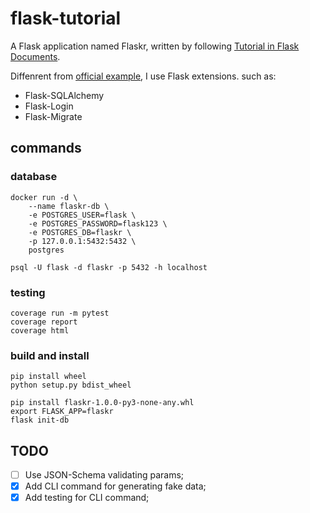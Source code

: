 # flask-tutorial

A Flask application named Flaskr, written by following [Tutorial in Flask Documents](http://flask.pocoo.org/docs/1.0/tutorial/).

Diffenrent from [official example](https://github.com/pallets/flask/tree/1.0.2/examples/tutorial), I use Flask extensions. such as:

- Flask-SQLAlchemy
- Flask-Login
- Flask-Migrate

## commands

### database

```
docker run -d \
    --name flaskr-db \
    -e POSTGRES_USER=flask \
    -e POSTGRES_PASSWORD=flask123 \
    -e POSTGRES_DB=flaskr \
    -p 127.0.0.1:5432:5432 \
    postgres
```

```
psql -U flask -d flaskr -p 5432 -h localhost
```

### testing

```
coverage run -m pytest
coverage report
coverage html
```

### build and install

```
pip install wheel
python setup.py bdist_wheel
```

```
pip install flaskr-1.0.0-py3-none-any.whl
export FLASK_APP=flaskr
flask init-db
```

## TODO

- [ ] Use JSON-Schema validating params;
- [x] Add CLI command for generating fake data;
- [x] Add testing for CLI command;
